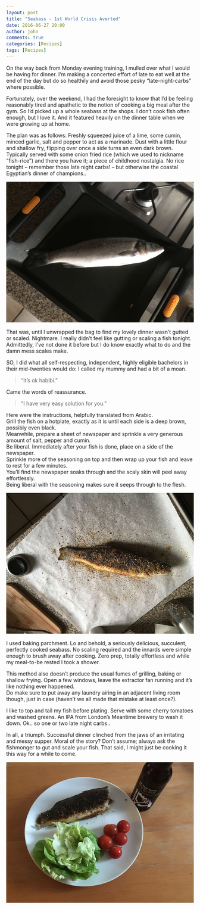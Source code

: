 ```yaml
---
layout: post
title: "Seabass - 1st World Crisis Averted"
date: 2016-06-27 20:00
author: john
comments: true
categories: [Recipes]
tags: [Recipes]
---
```


On the way back from Monday evening training, I mulled over what I would be having for dinner. I’m making a concerted effort of late to eat well at the end of the day but do so healthily and avoid those pesky “late-night-carbs” where possible.  

Fortunately, over the weekend, I had the foresight to know that I’d be feeling reasonably tired and apathetic to the notion of cooking a big meal after the gym. So I’d picked up a whole seabass at the shops. I don’t cook fish often enough, but I love it. And it featured heavily on the dinner table when we were growing up at home.  

The plan was as follows: Freshly squeezed juice of a lime, some cumin, minced garlic, salt and pepper to act as a marinade. Dust with a little flour and shallow fry, flipping over once a side turns an even dark brown.  
Typically served with some onion fried rice (which we used to nickname “fish-rice”) and there you have it; a piece of childhood nostalgia. No rice tonight – remember those late night carbs! – but otherwise the coastal Egyptian’s dinner of champions..  

![A Delicious Fresh Seabass](/images/recipes/seabassFresh.jpg "A Delicious Fresh Seabass")

That was, until I unwrapped the bag to find my lovely dinner wasn’t gutted or scaled. Nightmare. I really didn’t feel like gutting or scaling a fish tonight. Admittedly, I’ve not done it before but I do know exactly what to do and the damn mess scales make.  

SO, I did what all self-respecting, independent, highly eligible bachelors in their mid-twenties would do: I called my mummy and had a bit of a moan.  

> “It’s ok habibi.”  

Came the words of reassurance.  

> “I have very easy solution for you.”  

Here were the instructions, helpfully translated from Arabic.   
Grill the fish on a hotplate, exactly as it is until each side is a deep brown, possibly even black.  
Meanwhile, prepare a sheet of newspaper and sprinkle a very generous amount of salt, pepper and cumin.  
Be liberal. Immediately after your fish is done, place on a side of the newspaper.  
Sprinkle more of the seasoning on top and then wrap up your fish and leave to rest for a few minutes.  
You’ll find the newspaper soaks through and the scaly skin will peel away effortlessly.  
Being liberal with the seasoning makes sure it seeps through to the flesh.  

![Grilled Seabass, being seasoned!](/images/recipes/seabassSeasoned.jpg "Grilled Seabass, being seasoned!")

I used baking parchment. Lo and behold, a seriously delicious, succulent, perfectly cooked seabass. No scaling required and the innards were simple enough to brush away after cooking. Zero prep, totally effortless and while my meal-to-be rested I took a shower.  

This method also doesn’t produce the usual fumes of grilling, baking or shallow frying. Open a few windows, leave the extractor fan running and it’s like nothing ever happened.  
Do make sure to put away any laundry airing in an adjacent living room though, just in case (haven’t we all made that mistake at least once?).  


I like to top and tail my fish before plating. Serve with some cherry tomatoes and washed greens. An IPA from London’s Meantime brewery to wash it down. Ok.. so one or two late night carbs..  

In all, a triumph. Successful dinner clinched from the jaws of an irritating and messy supper. Moral of the story? Don’t assume; always ask the fishmonger to gut and scale your fish. That said, I might just be cooking it this way for a while to come. 

![Seabass, pated](/images/recipes/seabassPlated.jpg "Seabass plated")